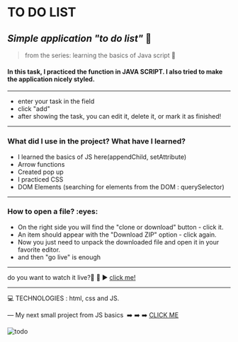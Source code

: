 
<h1> TO DO LIST </h1>

 
*<h2>Simple application  "to do list"* :blue_book:</h2>
>from the series: learning the basics of Java script  :muscle:

<h4>In this task, I practiced the function in JAVA SCRIPT. I also tried to make the application nicely styled.</h4>

----------


* enter your task in the field
* click "add"
* after showing the task, you can edit it, delete it, or mark it as finished!



-------

<h3>What did I use in the project? What have I learned?</h3>

* I learned the basics of JS here(appendChild, setAttribute)
* Arrow functions
* Created pop up 
* I practiced CSS
* DOM Elements (searching for elements from the DOM : querySelector)



-----

<h3>How to open a file? :eyes: </h3>

* On the right side you will find the "clone or download" button - click it.
* An item should appear with the "Download ZIP" option - click again.
* Now you just need to unpack the downloaded file and open it in your favorite editor.
* and then "go live" is enough

-----

do you want to watch it live?📲 :calling:  :arrow_forward:   [click me!](https://martynakil.github.io/to-do-list/TODOLIST/index.html)

-----

:computer: TECHNOLOGIES : html, css and JS.

—
My next small project from JS basics  :arrow_right: :arrow_right: :arrow_right: [CLICK ME ](https://github.com/martynakil/Exchange-Rate-App)














![todo](https://user-images.githubusercontent.com/59742201/104838623-70882a80-58bc-11eb-8dde-2fc36e954c75.png)
